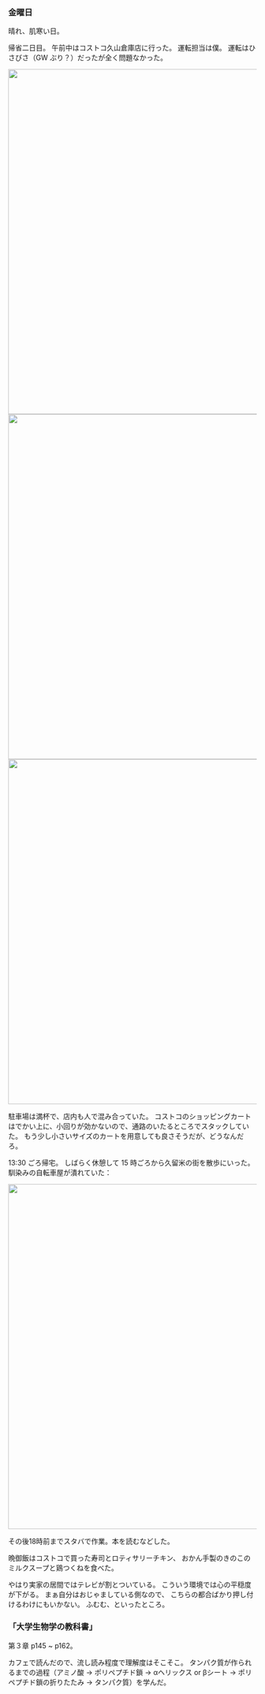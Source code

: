 ### 金曜日

晴れ、肌寒い日。

帰省二日目。
午前中はコストコ久山倉庫店に行った。
運転担当は僕。
運転はひさびさ（GW ぶり？）だったが全く問題なかった。

<img src="https://i.imgur.com/1gNQeKc.jpg" width="700">

<img src="https://i.imgur.com/UUg3MnK.jpg" width="700">

<img src="https://i.imgur.com/5Ke9iQ3.jpg" width="700">

駐車場は満杯で、店内も人で混み合っていた。
コストコのショッピングカートはでかい上に、小回りが効かないので、通路のいたるところでスタックしていた。
もう少し小さいサイズのカートを用意しても良さそうだが、どうなんだろ。

13:30 ごろ帰宅。
しばらく休憩して 15 時ごろから久留米の街を散歩にいった。
馴染みの自転車屋が潰れていた：

<img src="https://i.imgur.com/TP20r0a.jpg" width="700">

その後18時前までスタバで作業。本を読むなどした。

晩御飯はコストコで買った寿司とロティサリーチキン、
おかん手製のきのこのミルクスープと鶏つくねを食べた。

やはり実家の居間ではテレビが割とついている。
こういう環境では心の平穏度が下がる。
まぁ自分はおじゃましている側なので、
こちらの都合ばかり押し付けるわけにもいかない。
ふむむ、といったところ。

### 「大学生物学の教科書」

第３章 p145 ~ p162。

カフェで読んだので、流し読み程度で理解度はそこそこ。
タンパク質が作られるまでの過程（アミノ酸 → ポリペプチド鎖 → αヘリックス or βシート → ポリペプチド鎖の折りたたみ → タンパク質）を学んだ。